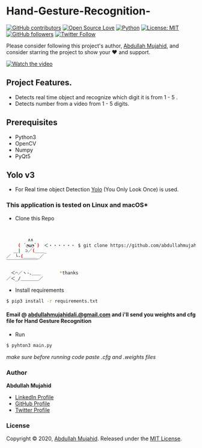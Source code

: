 # Hand-Gesture-Recognition-



[![GitHub contributors](https://img.shields.io/badge/contributions-welcome-brightgreen.svg?style=flat)](https://github.com/abdullahmujahidali/Hand-Gesture-Recognition-/pulls)
[![Open Source Love](https://badges.frapsoft.com/os/v1/open-source.png?v=103)](https://opensource.com/users/abdullahmujahidali)
[![Python](https://img.shields.io/badge/Made%20with-Python-1f425f.svg)](https://www.python.org/)
[![License: MIT](https://img.shields.io/badge/License-MIT-yellow.svg)](https://github.com/abdullahmujahidali/Hand-Gesture-Recognition-/blob/master/LICENSE)
[![GitHub followers](https://img.shields.io/github/followers/abdullahmujahidali.svg?style=social&label=Follow)](https://github.com/abdullahmujahidali)
[![Twitter Follow](https://img.shields.io/twitter/follow/abdulladgaf.svg?style=social)](https://twitter.com/abdulladgaf)

Please consider following this project's author, [Abdullah Mujahid](https://github.com/abdullahmujahidali), and consider starring the project to show your :heart: and support.

[![Watch the video](https://i.imgur.com/vKb2F1B.png)](https://youtu.be/0U1XK2Tydb0)

## Project Features.
* Detects real time object and recognize which digit it is from 1 - 5 .
* Detects number from a video from 1 - 5 digits.


## Prerequisites
* Python3
* OpenCV
* Numpy
* PyQt5


## Yolo v3
* For Real time object Detection [Yolo](https://pjreddie.com/darknet/yolo/) (You Only Look Once) is used.

### This application is tested on  Linux and macOS*

* Clone this Repo
```bash


        ∧∧
　　 ( ´◔ω◔`)　＜・・・・・・ $ git clone https://github.com/abdullahmujahidali/Hand-Gesture-Recognition-.git
　 ＿|　⊃／(＿＿_
／　└-(＿＿＿_／
￣￣￣￣￣￣￣

　＜⌒／ヽ-､＿＿ 　 　　*thanks
／＜_/＿＿＿＿／


```
* Install requirements
```bash
$ pip3 install -r requirements.txt
```

#### Email @ abdullahmujahidali.@gmail.com and i'll send you weights and cfg file for Hand Gesture Recognition 
* Run
```bash
$ pyhton3 main.py
```
*make sure before running code paste .cfg and .weights files*

### Author

**Abdullah Mujahid**

* [LinkedIn Profile](https://https://www.linkedin.com/in/abdullah-mujahid-211849186/)
* [GitHub Profile](https://github.com/abdullahmujahidali)
* [Twitter Profile](https://twitter.com/abdulladgaf)

### License

Copyright © 2020, [Abdullah Mujahid](https://github.com/abdullahmujahidali).
Released under the [MIT License](LICENSE).






